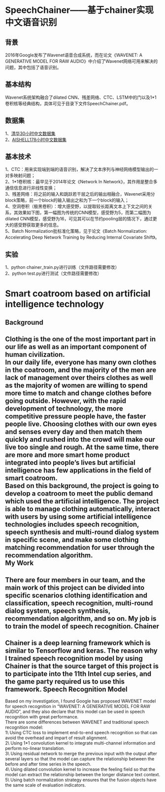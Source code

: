 SpeechChainer——基于chainer实现中文语音识别
====

背景
------
2016年Google发布了Wavenet语音合成系统，而在论文《WAVENET: A GENERATIVE MODEL FOR RAW AUDIO》中介绍了Wavenet网络可用来解决的问题，其中包括了语音识别。<br>

基本结构
------
Wavenet系统架构融合了dilated CNN、残差网络、CTC、LSTM中的门以及1*1卷积核等经典结构，具体可见于目录下文件SpeechChainer.pdf。<br>

数据集
------
1、[清华30小时中文数据集](http://www.openslr.org/18/)<br>
2、[AISHELL178小时中文数据集](http://www.aishelltech.com/newsitem/277940177)<br>

基本技术
------
1、CTC：用来实现端到端的语音识别，解决了文本序列与神经网络模型输出的一对多映射问题；<br>
2、1*1卷积核：最早见于2014年论文《Network In Network》，其作用是整合多通信信息进行非线性变换；<br>
3、残差网络：将之前的输入和跳跃若干层之后的输出相融合，Wavenet采用分block策略，前一个block的输入输出之和为下一个block的输入；<br>
4、空洞卷积（极黑卷积）：增大感受野，以提取较长距离文本上下文之间的关系，其效果如下图，第一幅图为传统的CNN模型，感受野为5，而第二幅图为dilated CNN模型，感受野为16，可见其可以在节约pooling层的情况下，通过更大的感受野获取更多的信息。<br>
5、Batch Normalization批标准化策略，见于论文《Batch Normalization: Accelerating Deep Network Training by Reducing Internal Covariate Shift》。<br>

实验
------
1、python chainer_train.py进行训练（文件路径需要修改）<br>
2、python test.py进行测试（文件路径需要修改）<br>

Smart coatroom based on artificial intelligence technology
===
Background
------
Clothing is the one of the most important part in our life as well as an important component of human civilization.<br>
In our daily life, everyone has many own clothes in the coatroom, and the majority of the men are lack of management over theirs clothes as well as the majority of women are willing to spend more time to match and change clothes before going outside. However, with the rapid development of technology, the more competitive pressure people have, the faster people live. Choosing clothes with our own eyes and senses every day and then match them quickly and rushed into the crowd will make our live too single and rough. At the same time, there are more and more smart home product integrated into people’s lives but artificial intelligence has few applications in the field of smart coatroom.<br>
Based on this background, the project is going to develop a coatroom to meet the public demand which used the artificial intelligence. The project is able to manage clothing automatically, interact with users by using some artificial intelligence technologies includes speech recognition, speech synthesis and multi-round dialog system in specific scene, and make some clothing matching recommendation for user through the recommendation algorithm.<br>
My Work
------
There are four members in our team, and the main work of this project can be divided into specific scenarios clothing identification and classification, speech recognition, multi-round dialog system, speech synthesis, recommendation algorithm, and so on. My job is to train the model of speech recognition.
Chainer
------
Chainer is a deep learning framework which is similar to Tensorflow and keras. The reason why I trained speech recognition model by using Chainer is that the source target of this project is to participate into the 11th Intel cup series, and the game party required us to use this framework.
Speech Recognition Model
------
Based on my investigation, I found Google has proposed WAVENET model for speech recognition in “WAVENET: A GENERATIVE MODEL FOR RAW AUDIO”, and they also declare that this model can be used in speech recognition with great performance.<br>
There are some differences between WAVENET and traditional speech recognition model:<br>
1\ Using CTC loss to implement end-to-end speech recognition so that can avoid the overhead and impart of result alignment.<br>
2\ Using 1*1 convolution kernel to integrate multi-channel information and perform no-linear translation.<br>
3\ Using residual network to merge the previous input with the output after several layers so that the model can capture the relationship between the before and after time series in the speech.<br>
4\ Using dilated convolution kernel to increase the feeling field so that the model can extract the relationship between the longer distance text context.<br>
5\ Using batch normalization strategy ensures that the fusion objects have the same scale of evaluation indicators.<br>



